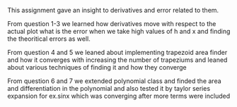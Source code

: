 This assignment gave an insight to derivatives and error related to them.

From question 1-3 we learned how derivatives move with respect to the actual plot what is the error when we take high values of h and x and finding the theoritical errors as well.

From question 4 and 5 we leaned about implementing trapezoid area finder and how it converges with increasing the number of trapeziums and leaned about various techniques of finding it and how they converge

From question 6 and 7 we extended polynomial class and finded the area and differentiation in the polynomial and also tested it by taylor series expansion for ex.sinx which was converging after more terms were included